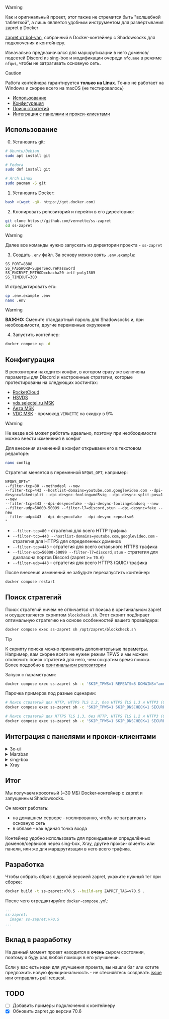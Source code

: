 > [!WARNING]
> Как и оригинальный проект, этот также не стремится быть "волшебной таблеткой", а лишь является удобным инструментом для развёртывания zapret в Docker

[zapret от bol-van](https://github.com/bol-van/zapret), собранный в Docker-контейнер c Shadowsocks для подключения к контейнеру.

Изначально предназначался для маршрутизации в него доменов/подсетей Discord из sing-box и модификации очереди `nfqueue` в режиме `nfqws`, чтобы не затрагивать основную сеть.

> [!CAUTION]
> Работа контейнера гарантируется **только на Linux**. Точно не работает на Windows и скорее всего на macOS (не тестировалось)

- [Использование](#использование)
- [Конфигурация](#конфигурация)
- [Поиск стратегий](#поиск-стратегий)
- [Интеграция с панелями и прокси-клиентами](#интеграция-с-панелями-и-прокси-клиентами)

## Использование

0. Установить git:

```bash
# Ubuntu/Debian
sudo apt install git

# Fedora
sudo dnf install git

# Arch Linux
sudo pacman -S git
```

1. Установить Docker:

```bash
bash <(wget -qO- https://get.docker.com)
```

2. Клонировать репозиторий и перейти в его директорию:

```bash
git clone https://github.com/vernette/ss-zapret
cd ss-zapret
```

> [!WARNING]
> Далее все команды нужно запускать из директории проекта - `ss-zapret`

3. Cоздать `.env` файл. За основу можно взять `.env.example`:

```env
SS_PORT=8388
SS_PASSWORD=SuperSecurePassword
SS_ENCRYPT_METHOD=chacha20-ietf-poly1305
SS_TIMEOUT=300
```

И отредактировать его:

```bash
cp .env.example .env
nano .env
```

> [!WARNING]
> **ВАЖНО:** Смените стандартный пароль для Shadowsocks и, при необходимости, другие переменные окружения

4. Запустить контейнер:

```bash
docker compose up -d
```

## Конфигурация

В репозитории находится конфиг, в котором сразу же включены параметры для Discord и настроенные стратегии, которые протестированы на следующих хостингах:

- [RocketCloud](https://rocketcloud.ru/?affiliate_uuid=ce1874ee-4940-48b1-b37d-60e03cfada66)
- [HSVDS](https://hsvds.ru/signup/?refid=20241026-9939487-843)
- [vds.selectel.ru MSK](https://vds.selectel.ru)
- [Aeza MSK](https://aeza.net/?ref=463603)
- [VDC MSK](https://my.vdc.ru/?affid=191) - промокод `VERNETTE` на скидку в 9%

> [!WARNING]
> Не везде всё может работать идеально, поэтому при необходимости можно внести изменения в конфиг

Для внесения изменений в конфиг открываем его в текстовом редакторе:

```bash
nano config
```

Стратегия меняется в переменной `NFQWS_OPT`, например:

```
NFQWS_OPT="
--filter-tcp=80 --methodeol --new
--filter-tcp=443 --hostlist-domains=youtube.com,googlevideo.com --dpi-desync=fakedsplit --dpi-desync-fooling=md5sig --dpi-desync-split-pos=1 --new
--filter-tcp=443 --dpi-desync=fake --dpi-desync-fooling=badseq --new
--filter-udp=50000-50099 --filter-l7=discord,stun --dpi-desync=fake --new
--filter-udp=443 --dpi-desync=fake --dpi-desync-repeats=6
"
```

- `--filter-tcp=80` - стратегия для всего HTTP трафика
- `--filter-tcp=443 --hostlist-domains=youtube.com,googlevideo.com` - стратегия для HTTPS для определенных доменов
- `--filter-tcp=443` - стратегия для всего остального HTTPS трафика
- `--filter-udp=50000-50099 --filter-l7=discord,stun` - стратегия для диапазона портов Discord (zapret >= `70.6`)
- `--filter-udp=443` - стратегия для всего HTTP3 (QUIC) трафика

После внесения изменений не забудьте перезапустить контейнер:

```bash
docker compose restart
```

## Поиск стратегий

Поиск стратегий ничем не отличается от поиска в оригинальном zapret и осуществляется скриптом `blockcheck.sh`. Этот скрипт подбирает оптимальную стратегию на основе особенностей вашего провайдера:

```bash
docker compose exec ss-zapret sh /opt/zapret/blockcheck.sh
```

> [!TIP]
> К скрипту поиска можно применять дополнительные параметры. Например, вам скорее всего не нужен режим TPWS и мы можем отключить поиск стратегий для него, чем сократим время поиска. Более подробно в [оригинальном репозитории](https://github.com/bol-van/zapret?tab=readme-ov-file#%D0%BF%D1%80%D0%BE%D0%B2%D0%B5%D1%80%D0%BA%D0%B0-%D0%BF%D1%80%D0%BE%D0%B2%D0%B0%D0%B9%D0%B4%D0%B5%D1%80%D0%B0)

Запуск с параметрами:

```bash
docker compose exec ss-zapret sh -c 'SKIP_TPWS=1 REPEATS=8 DOMAINS="amnezia.org discord.com" /opt/zapret/blockcheck.sh'
```

Парочка примеров под разные сценарии:

```bash
# Поиск стратегий для HTTP, HTTPS TLS 1.2, без HTTPS TLS 1.3 и HTTP3 (QUIC). Подходит для сайтов, которые не поддерживают TLS 1.3 (таких мало, но они есть)
docker compose exec ss-zapret sh -c 'SKIP_TPWS=1 SKIP_DNSCHECK=1 SECURE_DNS=0 IPVS=4 ENABLE_HTTP=1 ENABLE_HTTPS_TLS12=1 ENABLE_HTTPS_TLS13=0 ENABLE_HTTP3=0 REPEATS=8 PARALLEL=1 SCANLEVEL=standard BATCH=1 DOMAINS="amnezia.org discord.com" /opt/zapret/blockcheck.sh'

# Поиск стратегий для HTTPS TLS 1.3, без HTTP, HTTPS TLS 1.2 и HTTP3 (QUIC). Подходит для большинства сайтов и серверов YouTube
docker compose exec ss-zapret sh -c 'SKIP_TPWS=1 SKIP_DNSCHECK=1 SECURE_DNS=0 IPVS=4 ENABLE_HTTP=0 ENABLE_HTTPS_TLS12=0 ENABLE_HTTPS_TLS13=1 ENABLE_HTTP3=0 REPEATS=8 PARALLEL=1 SCANLEVEL=standard BATCH=1 DOMAINS="xxxxxx.googlevideo.com" /opt/zapret/blockcheck.sh'
```

## Интеграция с панелями и прокси-клиентами

<details>
  <summary>3x-ui</summary>

⚠️ Если 3x-ui запущен на хосте, а не в Docker-контейнере, то не будут работать голосовые сервера в Discord. В остальном отличий от запуска в Docker нет ⚠️

### Docker, стандартный вариант

Переходим на вкладку `Xray Configs` и добавляем outbound:

![image](https://i.imgur.com/qJ20THK.png)

⚠️ Так как по-умолчанию 3x-ui использует `network_mode: host`, то мы не можем поместить его в одну сеть с нашим контейнером и использовать имя контейнера как hostname вместо IP ⚠️

Узнаём IP адрес Docker-контейнера с zapret:

```bash
docker inspect -f '{{range.NetworkSettings.Networks}}{{.IPAddress}}{{end}}' zapret-proxy
```

Выбираем протокол `Shadowsocks`, задаём тэг и заполняем параметры. В поле `Address` указываем IP из предыдущего шага:

![image](https://i.imgur.com/IY4N3AK.png)

После чего добавляем outbound кнопкой `Add Outbound`.

Переходим на вкладку `Routing Rules` и добавляем правило:

#### Для любого приходящего трафика

![image](https://i.imgur.com/dKrGz5r.png)

#### Для конкретного inbound

![image](https://i.imgur.com/xgzXhdf.png)

Добавляем правило кнопкой `Add Rule`.

После этого сохраняем настройки и перезапускаем Xray: `Save` -> `Restart Xray`

Теперь весь приходящий в панель трафик будет проходить через наш контейнер. Если требуется обрабатывать отдельные домены - изменяем правило соответствующим образом.

### Docker, интеграция с 3x-ui-aio

[3x-ui-aio](https://github.com/ampetelin/3x-ui-aio) - это проект, который запускает 3x-ui с Angie и автоматическим получением сертификатов для доменов, а также поднимает сайт "заглушку".

Клонируем оба репозитория:

```bash
git clone https://github.com/ampetelin/3x-ui-aio
git clone https://github.com/vernette/ss-zapret
```

Чтобы интегрировать наш контейнер с 3x-ui-aio, нужно внести изменения в файл `docker-compose.yml` от 3x-ui-aio:

```bash
nano 3x-ui-aio/docker-compose.yml
```

```yaml
services:
  angie:
    image: docker.angie.software/angie:latest
    container_name: angie
    volumes:
      - $PWD/angie.conf:/etc/angie/angie.conf
      - $PWD/options-ssl-angie.conf:/etc/angie/options-ssl-angie.conf
      - 3x-ui-aio-volume:/var/lib/angie/acme/
    ports:
      - "0.0.0.0:80:80"
      - "0.0.0.0:443:443"
    restart: unless-stopped
    networks:
      - 3x-ui-aio-network

  3x-ui:
    image: ghcr.io/mhsanaei/3x-ui:latest
    container_name: 3x-ui
    volumes:
      - 3x-ui-aio-volume:/etc/x-ui/
    environment:
      XRAY_VMESS_AEAD_FORCED: "false"
      X_UI_ENABLE_FAIL2BAN: "false"
    tty: true
    restart: unless-stopped
    networks:
      - 3x-ui-aio-network

  authorization-stub:
    image: ampetelin/authorization-stub
    container_name: authorization-stub
    environment:
      HOST: "0.0.0.0"
      PORT: "5000"
    restart: unless-stopped
    networks:
      - 3x-ui-aio-network

  ss-zapret:
    image: vernette/ss-zapret:latest
    container_name: zapret-proxy
    cap_add:
      - NET_ADMIN
    ports:
      - "${SS_PORT}:${SS_PORT}"
    volumes:
      - ./zapret_config:/opt/zapret/config
    environment:
      - SS_PORT=${SS_PORT}
      - SS_PASSWORD=${SS_PASSWORD}
      - SS_ENCRYPT_METHOD=${SS_ENCRYPT_METHOD}
      - SS_TIMEOUT=${SS_TIMEOUT}
    restart: unless-stopped
    networks:
      - 3x-ui-aio-network

networks:
  3x-ui-aio-network:
    name: 3x-ui-aio-network

volumes:
  3x-ui-aio-volume:
    name: 3x-ui-aio-volume
```

Тут мы добавляем `ss-zapret` в сеть `3x-ui-aio-network` и меняем название конфига zapret в `volumes`.

Создаём или копируем файл `.env`, а также копируем конфиг zapret из `ss-zapret` в директорию с `3x-ui-aio`:

```bash
cp ss-zapret/.env.example 3x-ui-aio/.env # или если он уже есть - cp ss-zapret/.env 3x-ui-aio/.env
cp ss-zapret/config 3x-ui-aio/zapret_config
```

Далее следуем инструкции из 3x-ui-aio. Когда панель будет доступна, то добавляем outbound следующим образом:

![image](https://i.imgur.com/WlLDl9d.png)

Настройка правил не отличается от инструкции выше.

</details>

<details>
  <summary>Marzban</summary>

WIP

</details>

<details>
  <summary>sing-box</summary>

Добавляем outbound в конфиг:

```json
"outbounds": [
  {
    "tag": "ss-zapret-out",
    "type": "shadowsocks",
    "server": "127.0.0.1",
    "server_port": 8388,
    "method": "chacha20-ietf-poly1305",
    "password": "SuperSecurePassword"
  }
]
```

> Обратите внимание на `server`: если контейнер и sing-box запущены на одном хосте - то указываем `127.0.0.1`, иначе указываем IP сервера или контейнера.

Добавляем нужные правила:

```json
"route": {
  "rules": [
    {
      "domain_suffix": ["amnezia.org"],
      "outbound": "ss-zapret-out"
    }
  ]
}
```

</details>

<details>
  <summary>Xray</summary>

Добавляем outbound в конфиг:

```json
"outbounds": [
  {
    "tag": "zapret",
    "protocol": "shadowsocks",
    "settings": {
      "servers": [
        {
          "address": "127.0.0.1",
          "port": 8388,
          "password": "SuperSecurePassword",
          "method": "chacha20-ietf-poly1305"
        }
      ]
    },
    "streamSettings": {
      "network": "tcp",
      "security": "none",
      "tcpSettings": {
        "header": {
          "type": "none"
        }
      }
    }
  }
]
```

> Обратите внимание на `address`: если контейнер и sing-box запущены на одном хосте - то указываем `127.0.0.1`, иначе указываем IP сервера или контейнера.

Добавляем нужные правила:

```json
"routing": {
  "rules": [
    {
      "type": "field",
      "domain": ["domain:amnezia.org"],
      "outboundTag": "zapret"
    }
  ]
}
```

</details>

## Итог

Мы получаем крохотный (~30 МБ) Docker-контейнер с zapret и запущенным Shadowsocks.

Он может работать:

- на домашнем сервере - изолированно, чтобы не затрагивать основную сеть
- в облаке - как единая точка входа

Контейнер удобно использовать для прокидывания определённых доменов/сервисов через sing-box, Xray, другие прокси-клиенты или панели, или же для маршрутизации в него всего трафика.

## Разработка

Чтобы собрать образ с другой версией zapret, укажите нужный тег при сборке:

```bash
docker build -t ss-zapret:v70.5 --build-arg ZAPRET_TAG=v70.5 .
```

После чего отредактируйте `docker-compose.yml`:

```yaml
...
ss-zapret:
  image: ss-zapret:v70.5
...
```

## Вклад в разработку

На данный момент проект находится в **очень** сыром состоянии, поэтому я буду рад любой помощи в его улучшении.

Если у вас есть идеи для улучшения проекта, вы нашли баг или хотите предложить новую функциональность - не стесняйтесь создавать [issue](https://github.com/vernette/ss-zapret/issues) или отправлять [pull request](https://github.com/vernette/ss-zapret/pulls).

## TODO

- [ ] Добавить примеры подключения к контейнеру
- [x] Обновить zapret до версии 70.6
